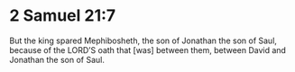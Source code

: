 # 2 Samuel 21:7

But the king spared Mephibosheth, the son of Jonathan the son of Saul, because of the LORD’S oath that [was] between them, between David and Jonathan the son of Saul.